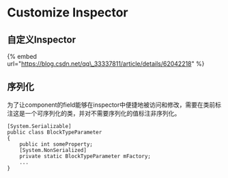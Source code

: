 # Customize Inspector

## 自定义Inspector

{% embed url="https://blog.csdn.net/qq\_33337811/article/details/62042218" %}



## 序列化

为了让component的field能够在inspector中便捷地被访问和修改，需要在类前标注这是一个可序列化的类，并对不需要序列化的值标注非序列化。

```text
[System.Serializable]
public class BlockTypeParameter
{
    public int someProperty;
    [System.NonSerialized]
    private static BlockTypeParameter mFactory;
    ...
}
```

